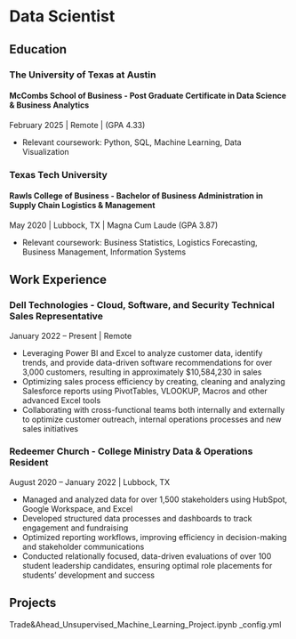 # Data Scientist

## Education

### The University of Texas at Austin
#### McCombs School of Business - Post Graduate Certificate in Data Science & Business Analytics
February 2025 | Remote | (GPA 4.33)
-	Relevant coursework: Python, SQL, Machine Learning, Data Visualization

### Texas Tech University
#### Rawls College of Business - Bachelor of Business Administration in Supply Chain Logistics & Management	 
May 2020 | Lubbock, TX | Magna Cum Laude (GPA 3.87)
-	Relevant coursework: Business Statistics, Logistics Forecasting, Business Management, Information Systems	


## Work Experience

### Dell Technologies - Cloud, Software, and Security Technical Sales Representative                 
January 2022 – Present | Remote
-	Leveraging Power BI and Excel to analyze customer data, identify trends, and provide data-driven software recommendations for over 3,000 customers, resulting in approximately $10,584,230 in sales
-	Optimizing sales process efficiency by creating, cleaning and analyzing Salesforce reports using PivotTables, VLOOKUP, Macros and other advanced Excel tools
-	Collaborating with cross-functional teams both internally and externally to optimize customer outreach, internal operations processes and new sales initiatives

### Redeemer Church - College Ministry Data & Operations Resident
August 2020 – January 2022 | Lubbock, TX
-	Managed and analyzed data for over 1,500 stakeholders using HubSpot, Google Workspace, and Excel
-	Developed structured data processes and dashboards to track engagement and fundraising
-	Optimized reporting workflows, improving efficiency in decision-making and stakeholder communications
-	Conducted relationally focused, data-driven evaluations of over 100 student leadership candidates, ensuring optimal role placements for students’ development and success
  
## Projects

Trade&Ahead_Unsupervised_Machine_Learning_Project.ipynb
_config.yml
